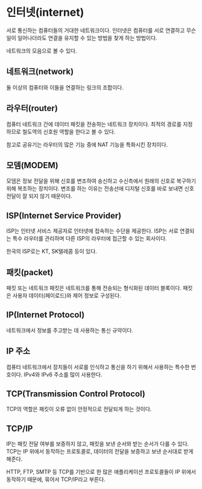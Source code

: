 # 인터넷(internet)

서로 통신하는 컴퓨터들의 거대한 네트워크이다. 인터넷은 컴퓨터를 서로 연결하고 무슨 일이 일어나더라도 연결을 유지할 수 있는 방법을 찾게 하는 방법이다.

네트워크의 모음으로 볼 수 있다.

## 네트워크(network)

둘 이상의 컴퓨터와 이들을 연결하는 링크의 조합이다.

## 라우터(router)

컴퓨터 네트워크 간에 데이터 패킷을 전송하는 네트워크 장치이다. 최적의 경로를 지정하므로 철도역의 신호원 역할을 한다고 볼 수 있다.

참고로 공유기는 라우터의 많은 기능 중에 NAT 기능을 특화시킨 장치이다.

## 모뎀(MODEM)

모뎀은 정보 전달을 위해 신호를 변조하여 송신하고 수신측에서 원래의 신호로 복구하기 위해 복조하는 장치이다. 변조를 하는 이유는 전송선에 디지털 신호를 바로 보내면 신호 전달이 잘 되지 않기 때문이다.

## ISP(Internet Service Provider)

ISP는 인터넷 서비스 제공자로 인터넷에 접속하는 수단을 제공한다. ISP는 서로 연결되는 특수 라우터를 관리하며 다른 ISP의 라우터에 접근할 수 있는 회사이다.

한국의 ISP로는 KT, SK텔레콤 등이 있다.

## 패킷(packet)

패킷 또는 네트워크 패킷은 네트워크를 통해 전송되는 형식화된 데이터 블록이다. 패킷은 사용자 데이터(페이로드)와 제어 정보로 구성된다.

## IP(Internet Protocol)

네트워크에서 정보를 주고받는 데 사용하는 통신 규약이다.

## IP 주소

컴퓨터 네트워크에서 장치들이 서로를 인식하고 통신을 하기 위해서 사용하는 특수한 번호이다. IPv4와 IPv6 주소를 많이 사용한다.

## TCP(**T**ransmission **C**ontrol **P**rotocol)

TCP의 역할은 패킷이 오류 없이 안정적으로 전달되게 하는 것이다.

## TCP/IP

IP는 패킷 전달 여부를 보증하지 않고, 패킷을 보낸 순서와 받는 순서가 다를 수 있다. TCP는 IP 위에서 동작하는 프로토콜로, 데이터의 전달을 보증하고 보낸 순서대로 받게 해준다.

HTTP, FTP, SMTP 등 TCP를 기반으로 한 많은 애플리케이션 프로토콜들이 IP 위에서 동작하기 때문에, 묶어서 TCP/IP라고 부른다.

